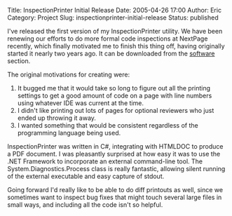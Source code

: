Title: InspectionPrinter Initial Release
Date: 2005-04-26 17:00
Author: Eric
Category: Project
Slug: inspectionprinter-initial-release
Status: published

I've released the first version of my InspectionPrinter utility. We have
been renewing our efforts to do more formal code inspections at NextPage
recently, which finally motivated me to finish this thing off, having
originally started it nearly two years ago. It can be downloaded from
the [software](/software) section.<!--more-->

The original motivations for creating were:

1.  It bugged me that it would take so long to figure out all the
    printing settings to get a good amount of code on a page with line
    numbers using whatever IDE was current at the time.
2.  I didn't like printing out lots of pages for optional reviewers who
    just ended up throwing it away.
3.  I wanted something that would be consistent regardless of the
    programming language being used.

InspectionPrinter was written in C\#, integrating with HTMLDOC to
produce a PDF document. I was pleasantly surprised at how easy it was to
use the .NET Framework to incorporate an external command-line tool. The
System.Diagnostics.Process class is really fantastic, allowing silent
running of the external executable and easy capture of stdout.

Going forward I'd really like to be able to do diff printouts as well,
since we sometimes want to inspect bug fixes that might touch several
large files in small ways, and including all the code isn't so helpful.
